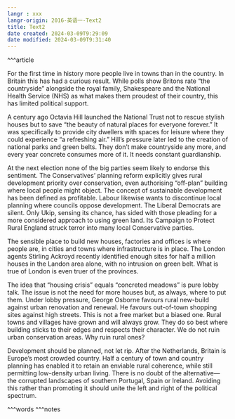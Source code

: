 ```yaml
---
langr : xxx
langr-origin: 2016-英语一-Text2
title: Text2
date created: 2024-03-09T9:29:09
date modified: 2024-03-09T9:31:40
---
```


^^^article

For the first time in history more people live in towns than in the country. In Britain this has had a curious result. While polls show Britons rate “the countryside” alongside the royal family, Shakespeare and the National Health Service (NHS) as what makes them proudest of their country, this has limited political support.

A century ago Octavia Hill launched the National Trust not to rescue stylish houses but to save “the beauty of natural places for everyone forever.” It was specifically to provide city dwellers with spaces for leisure where they could experience “a refreshing air.” Hill’s pressure later led to the creation of national parks and green belts. They don’t make countryside any more, and every year concrete consumes more of it. It needs constant guardianship.

At the next election none of the big parties seem likely to endorse this sentiment. The Conservatives’ planning reform explicitly gives rural development priority over conservation, even authorising “off-plan” building where local people might object. The concept of sustainable development has been defined as profitable. Labour likewise wants to discontinue local planning where councils oppose development. The Liberal Democrats are silent. Only Ukip, sensing its chance, has sided with those pleading for a more considered approach to using green land. Its Campaign to Protect Rural England struck terror into many local Conservative parties.

The sensible place to build new houses, factories and offices is where people are, in cities and towns where infrastructure is in place. The London agents Stirling Ackroyd recently identified enough sites for half a million houses in the Landon area alone, with no intrusion on green belt. What is true of London is even truer of the provinces.

The idea that “housing crisis” equals “concreted meadows” is pure lobby talk. The issue is not the need for more houses but, as always, where to put them. Under lobby pressure, George Osborne favours rural new-build against urban renovation and renewal. He favours out-of-town shopping sites against high streets. This is not a free market but a biased one. Rural towns and villages have grown and will always grow. They do so best where building sticks to their edges and respects their character. We do not ruin urban conservation areas. Why ruin rural ones?

Development should be planned, not let rip. After the Netherlands, Britain is Europe’s most crowded country. Half a century of town and country planning has enabled it to retain an enviable rural coherence, while still permitting low-density urban living. There is no doubt of the alternative—the corrupted landscapes of southern Portugal, Spain or Ireland. Avoiding this rather than promoting it should unite the left and right of the political spectrum.




^^^words
^^^notes
